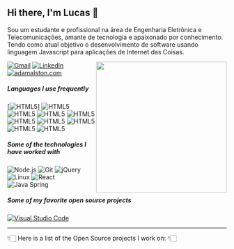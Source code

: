 ## Hi there, I'm Lucas 👋

Sou um estudante e profissional na área de Engenharia Eletrônica e Telecomunicações, amante de tecnologia e apaixonado por conhecimento.
Tendo como atual objetivo o desenvolvimento de software usando linguagem Javascript para aplicações de Internet das Coisas.

<img align='right' src="https://webisoft.com/media/images/IoT_ecosystem_by_Webisoft_Digital.width-800.gif.pagespeed.ce.8vJXZm18jB.gif" width="300">

[![Gmail](https://img.shields.io/badge/-GMAIL-D14836?style=for-the-badge&logo=gmail&logoColor=white)](mailto:lucasluimotta@gmail.com)
[![LinkedIn](https://img.shields.io/badge/-LINKEDIN-0077B5?style=for-the-badge&logo=linkedin&logoColor=white)](https://www.linkedin.com/in/lucas-lui-motta-eng/)
[![adamalston.com](https://img.shields.io/badge/-Page-000000?style=for-the-badge&logo=react&logoColor=white)](https://lucaslui.github.io/personal-page/)

##### Languages I use frequently

[![HTML5](https://img.shields.io/badge/-HTML5-E34F26?style=for-the-badge&logo=html5&logoColor=white)]
![HTML5](https://img.shields.io/badge/-CSS3-1572B6?style=flat&logo=css3&logoColor=white) 
![HTML5](https://img.shields.io/badge/-JavaScript-black?style=flat&logo=javascript&logoColor=eed718)
![HTML5](https://img.shields.io/badge/-C%20&%20C++-659ad2?style=flat&logo=c%2B%2B&logoColor=ffffff)
![HTML5](https://img.shields.io/badge/-Java-06305b?style=flat&logo=java&logoColor=white) 
![HTML5](https://img.shields.io/badge/-Python%203-black?style=flat&logo=python&logoColor=white) 
![HTML5](https://img.shields.io/badge/-Problem%20Solving-ffa804?style=flat)
![HTML5](https://img.shields.io/badge/-Database%20Management-4d008f?style=flat)
![HTML5](https://img.shields.io/badge/-Machine%20Learning-102230?style=flat)
![HTML5](https://img.shields.io/badge/-Bootstrap-563D7C?style=flat&logo=bootstrap&logoColor=white)

##### Some of the technologies I have worked with

![Node.js](https://img.shields.io/badge/-Node.js-222222?style=flat&logo=node.js&logoColor=339933)
![Git](https://img.shields.io/badge/-Git-222222?style=flat&logo=git&logoColor=F05032)
![jQuery](https://img.shields.io/badge/-jQuery-222222?style=flat&logo=jQuery&logoColor=0769AD)
![Linux](https://img.shields.io/badge/-Linux-222222?style=flat&logo=linux&logoColor=FCC624)
![React](https://img.shields.io/badge/-React-222222?style=flat&logo=React&logoColor=61DAFB)
![Java Spring](https://img.shields.io/badge/-Spring-222222?style=flat&logo=spring&logoColor=6DB33F)

##### Some of my favorite open source projects

[![Visual Studio Code](https://img.shields.io/badge/-VSCode-444444?style=flat&logo=visual-studio-code&logoColor=007ACC)](https://github.com/microsoft/vscode)

---

👇🏻 Here is a list of the Open Source projects I work on: 👇🏻
